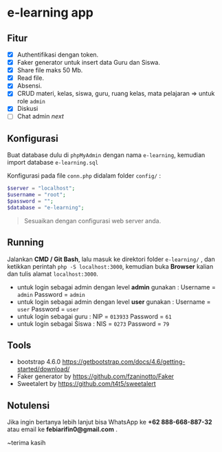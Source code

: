 # e-learning app

## Fitur 
- [x] Authentifikasi dengan token.
- [x] Faker generator untuk insert data Guru dan Siswa.
- [x] Share file maks 50 Mb.
- [x] Read file.
- [x] Absensi.
- [x] CRUD materi, kelas, siswa, guru, ruang kelas, mata pelajaran => untuk role ```admin```
- [x] Diskusi 
- [ ] Chat admin *next*

## Konfigurasi

Buat database dulu di ```phpMyAdmin``` dengan nama ```e-learning```, kemudian import database ```e-learning.sql```

Konfigurasi pada file ```conn.php``` didalam folder ```config/``` :

```php
$server = "localhost";
$username = "root";
$password = "";
$database = "e-learning";
```

>Sesuaikan dengan configurasi web server anda.

## Running

Jalankan __CMD / Git Bash__, lalu masuk ke direktori folder ```e-learning/``` , dan ketikkan perintah ```php -S localhost:3000```, kemudian buka __Browser__ kalian dan tulis alamat ```localhost:3000```.

* untuk login sebagai admin dengan level __admin__ gunakan :
Username = ```admin```
Password = ```admin```
* untuk login sebagai admin dengan level __user__ gunakan :
Username = ```user```
Password = ```user```
* untuk login sebagai guru :
NIP = ```013933```
Password = ```61```
* untuk login sebagai Siswa :
NIS = ```0273```
Password = ```79```

## Tools
- bootstrap 4.6.0 https://getbootstrap.com/docs/4.6/getting-started/download/
- Faker generator by https://github.com/fzaninotto/Faker
- Sweetalert by https://github.com/t4t5/sweetalert

## Notulensi
Jika ingin bertanya lebih lanjut bisa WhatsApp ke __+62 888-668-887-32__ atau email ke __febiarifin0@gmail.com__ .

~terima kasih